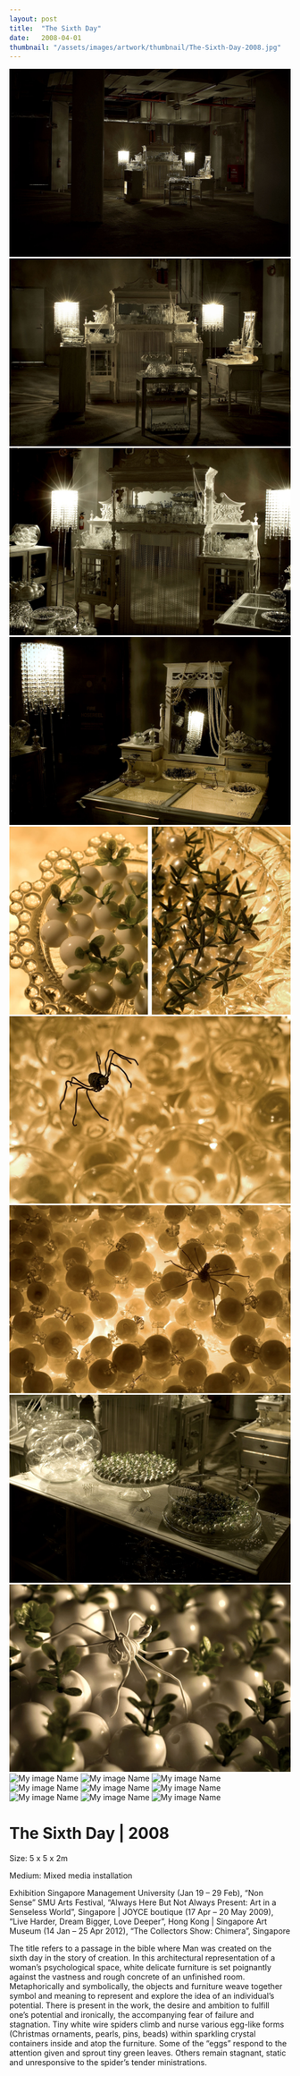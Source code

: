 ```yaml
---
layout: post
title:  "The Sixth Day"
date:   2008-04-01
thumbnail: "/assets/images/artwork/thumbnail/The-Sixth-Day-2008.jpg"
---
```


![My image Name](/assets/images/artwork/The-Sixth-Day_01.jpg)
![My image Name](/assets/images/artwork/The-Sixth-Day_02.jpg)
![My image Name](/assets/images/artwork/The-Sixth-Day_03.jpg)
![My image Name](/assets/images/artwork/The-Sixth-Day_04.jpg)
![My image Name](/assets/images/artwork/The-Sixth-Day_05.jpg)
![My image Name](/assets/images/artwork/The-Sixth-Day_06.jpg)
![My image Name](/assets/images/artwork/The-Sixth-Day_07.jpg)
![My image Name](/assets/images/artwork/The-Sixth-Day_08.jpg)
![My image Name](/assets/images/artwork/The-Sixth-Day_09.jpg)
![My image Name](/assets/images/artwork/The-Sixth-Day_10.jpg)
![My image Name](/assets/images/artwork/The-Sixth-Day_11.jpg)
![My image Name](/assets/images/artwork/The-Sixth-Day_12.jpg)
![My image Name](/assets/images/artwork/The-Sixth-Day_13.jpg)
![My image Name](/assets/images/artwork/The-Sixth-Day_14.jpg)
![My image Name](/assets/images/artwork/The-Sixth-Day_15.jpg)
![My image Name](/assets/images/artwork/The-Sixth-Day_16.jpg)
![My image Name](/assets/images/artwork/The-Sixth-Day_17.jpg)
![My image Name](/assets/images/artwork/The-Sixth-Day_18.jpg)

# The Sixth Day | 2008

Size: 5 x 5 x 2m

Medium: Mixed media installation

Exhibition Singapore Management University (Jan 19 – 29 Feb), “Non Sense” SMU Arts Festival, “Always Here But Not Always Present: Art in a Senseless World”, Singapore &#124; JOYCE boutique (17 Apr – 20 May 2009), “Live Harder, Dream Bigger, Love Deeper”, Hong Kong &#124; Singapore Art Museum (14 Jan – 25 Apr 2012), “The Collectors Show: Chimera”, Singapore

<!--excerpt_separator-->

The title refers to a passage in the bible where Man was created on the sixth day in the story of creation.  In this architectural representation of a woman’s psychological space, white delicate furniture is set poignantly against the vastness and rough concrete of an unfinished room.  Metaphorically and symbolically, the objects and furniture weave together symbol and meaning to represent and explore the idea of an individual’s potential.  There is present in the work, the desire and ambition to fulfill one’s potential and ironically, the accompanying fear of failure and stagnation.  Tiny white wire spiders climb and nurse various egg-like forms (Christmas ornaments, pearls, pins, beads) within sparkling crystal containers inside and atop the furniture.  Some of the “eggs” respond to the attention given and sprout tiny green leaves.  Others remain stagnant, static and unresponsive to the spider’s tender ministrations.